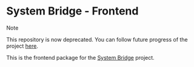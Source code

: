 # System Bridge - Frontend

> [!NOTE]
> This repository is now deprecated. You can follow future progress of the project [here](https://github.com/timmo001/system-bridge).

This is the frontend package for the [System Bridge](https://github.com/timmo001/system-bridge) project.
